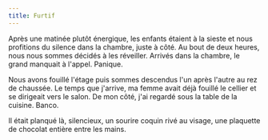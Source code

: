 ```yaml
---
title: Furtif
---
```


Après une matinée plutôt énergique, les enfants étaient à la sieste et nous
profitions du silence dans la chambre, juste à côté. Au bout de deux heures,
nous nous sommes décidés à les réveiller. Arrivés dans la chambre, le grand
manquait à l'appel. Panique.

Nous avons fouillé l'étage puis sommes descendus l'un après l'autre au rez de
chaussée. Le temps que j'arrive, ma femme avait déjà fouillé le cellier et se
dirigeait vers le salon. De mon côté, j'ai regardé sous la table de la cuisine.
Banco.

Il était planqué là, silencieux, un sourire coquin rivé au visage, une plaquette
de chocolat entière entre les mains.
